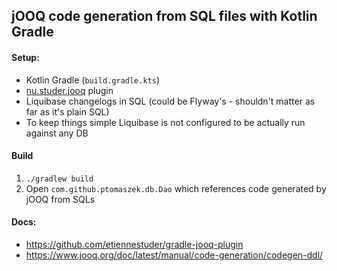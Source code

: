 ## jOOQ code generation from SQL files with Kotlin Gradle

#### Setup:

- Kotlin Gradle (`build.gradle.kts`)
- [nu.studer.jooq](https://github.com/etiennestuder/gradle-jooq-plugin) plugin
- Liquibase changelogs in SQL (could be Flyway's - shouldn't matter as far as it's plain SQL)
- To keep things simple Liquibase is not configured to be actually run against any DB

#### Build

1. `./gradlew build`
1. Open `com.github.ptomaszek.db.Dao` which references code generated by jOOQ from SQLs

#### Docs:

- https://github.com/etiennestuder/gradle-jooq-plugin
- https://www.jooq.org/doc/latest/manual/code-generation/codegen-ddl/
